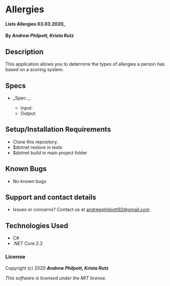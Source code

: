 # Allergies

#### Lists Allergies 03.03.2020\_

#### By _**Andrew Philpott, Krista Rutz**_

## Description

This application allows you to determine the types of allergies a person has based on a scoring system.

## Specs

- _Spec: _

  - Input:
  - Output:

## Setup/Installation Requirements

- Clone this repository.
- \$dotnet restore in tests
- \$dotnet build in main project folder

## Known Bugs

- No known bugs

## Support and contact details

- Issues or concerns? Contact us at andrewphilpott92@gmail.com

## Technologies Used

- C#
- .NET Core 2.2

### License

Copyright (c) 2020 **_Andrew Philpott, Krista Rutz_**

_This software is licensed under the MIT license._
